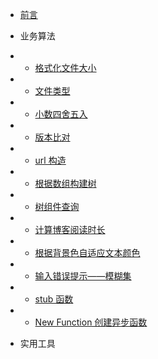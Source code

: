 
* [前言](/)
* 业务算法
* * [格式化文件大小](/business/format-file-size.md)
* * [文件类型](/business/file-type.md)
* * [小数四舍五入](/business/round.md)
* * [版本比对](/business/compare-version.md)
* * [url 构造](/business/url-cat.md)
* * [根据数组构建树](/business/build-tree.md)
* * [树组件查询](/business/array-tree-filter.md)
* * [计算博客阅读时长](/business/reading-time.md)
* * [根据背景色自适应文本颜色](/business/contrast-text-color.md)
* * [输入错误提示——模糊集](/business/fuzzy-set.md)
* * [stub 函数](/business/stub.md)
* * [New Function 创建异步函数](/business/new-async-function.md)

* 实用工具
